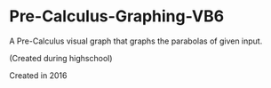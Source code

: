 # Pre-Calculus-Graphing-VB6

A Pre-Calculus visual graph that graphs the parabolas of given input.

(Created during highschool)

Created in 2016

